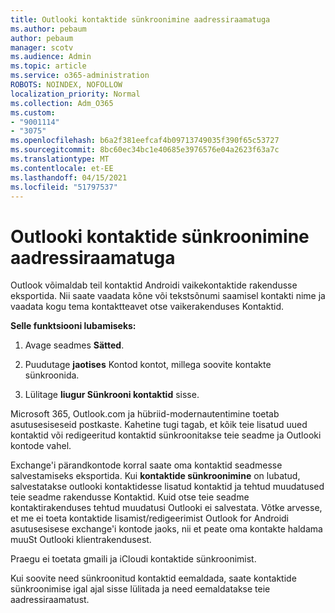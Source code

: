 ```yaml
---
title: Outlooki kontaktide sünkroonimine aadressiraamatuga
ms.author: pebaum
author: pebaum
manager: scotv
ms.audience: Admin
ms.topic: article
ms.service: o365-administration
ROBOTS: NOINDEX, NOFOLLOW
localization_priority: Normal
ms.collection: Adm_O365
ms.custom:
- "9001114"
- "3075"
ms.openlocfilehash: b6a2f381eefcaf4b09713749035f390f65c53727
ms.sourcegitcommit: 8bc60ec34bc1e40685e3976576e04a2623f63a7c
ms.translationtype: MT
ms.contentlocale: et-EE
ms.lasthandoff: 04/15/2021
ms.locfileid: "51797537"
---
```

# <a name="sync-my-outlook-contacts-to-my-address-book"></a>Outlooki kontaktide sünkroonimine aadressiraamatuga

Outlook võimaldab teil kontaktid Androidi vaikekontaktide rakendusse eksportida. Nii saate vaadata kõne või tekstsõnumi saamisel kontakti nime ja vaadata kogu tema kontaktteavet otse vaikerakenduses Kontaktid.
 
**Selle funktsiooni lubamiseks:**
 
1. Avage seadmes **Sätted**.

2. Puudutage **jaotises** Kontod kontot, millega soovite kontakte sünkroonida.

3. Lülitage **liugur Sünkrooni kontaktid** sisse.
 
Microsoft 365, Outlook.com ja hübriid-modernautentimine toetab asutusesiseseid postkaste. Kahetine tugi tagab, et kõik teie lisatud uued kontaktid või redigeeritud kontaktid sünkroonitakse teie seadme ja Outlooki kontode vahel.
 
Exchange'i pärandkontode korral saate oma kontaktid seadmesse salvestamiseks eksportida. Kui **kontaktide sünkroonimine** on lubatud, salvestatakse outlooki kontaktidesse lisatud kontaktid ja tehtud muudatused teie seadme rakendusse Kontaktid. Kuid otse teie seadme kontaktirakenduses tehtud muudatusi Outlooki ei salvestata. Võtke arvesse, et me ei toeta kontaktide lisamist/redigeerimist Outlook for Androidi asutusesisese exchange'i kontode jaoks, nii et peate oma kontakte haldama muuSt Outlooki klientrakendusest.
 
Praegu ei toetata gmaili ja iCloudi kontaktide sünkroonimist.
 
Kui soovite need sünkroonitud kontaktid eemaldada, saate  kontaktide sünkroonimise igal ajal sisse lülitada ja need eemaldatakse teie aadressiraamatust.
